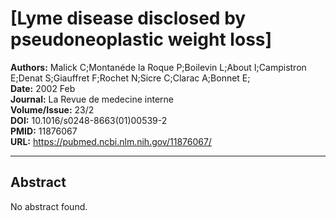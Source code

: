 # [Lyme disease disclosed by pseudoneoplastic weight loss]

**Authors:** Malick C;Montanéde la Roque P;Boilevin L;About I;Campistron E;Denat S;Giauffret F;Rochet N;Sicre C;Clarac A;Bonnet E;  
**Date:** 2002 Feb  
**Journal:** La Revue de medecine interne  
**Volume/Issue:** 23/2  
**DOI:** 10.1016/s0248-8663(01)00539-2  
**PMID:** 11876067  
**URL:** https://pubmed.ncbi.nlm.nih.gov/11876067/

---

## Abstract

No abstract found.
